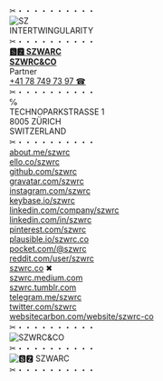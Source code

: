 ✂︎・・・・・・・・・・\
![SZ](https://szwrc.co/favicon-32x32.png  "SZ")\
INTERTWINGULARITY\
✂︎・・・・・・・・・・\
[__🆂🆉 SZWARC__](https://linkedin.com/in/szwrc "🆂🆉 SZWARC")\
__[SZWRC&CO](https://szwrc.co "SZWRC&CO")__\
Partner\
[+41 78 749 73 97 ☎︎](tel:+41787497397 "+41 78 749 73 97 ☎︎")\
✂︎・・・・・・・・・・\
℅\
TECHNOPARKSTRASSE 1\
8005 ZÜRICH\
SWITZERLAND\
✂︎・・・・・・・・・・\
[about.me/szwrc](https://about.me/szwrc "ABOUT.ME")\
[ello.co/szwrc](https://ello.co/szwrc "ELLO")\
[github.com/szwrc](https://github.com/szwrc "GITHUB")\
[gravatar.com/szwrc](https://gravatar.com/szwrc "GRAVATAR")\
[instagram.com/szwrc](https://instagram.com/szwrc "INSTAGRAM")\
[keybase.io/szwrc](https://keybase.io/szwrc "KEYBASE")\
[linkedin.com/company/szwrc](http://linkedin.com/company/szwrc "LINKEDIN")\
[linkedin.com/in/szwrc](https://linkedin.com/in/szwrc "LINKEDIN")\
[pinterest.com/szwrc](https://pinterest.com/szwrc "PINTEREST")\
[plausible.io/szwrc.co](https://plausible.io/szwrc.co "PLAUSIBLE")\
[pocket.com/@szwrc](https://getpocket.com/@szwrc "POCKET")\
[reddit.com/user/szwrc](https://reddit.com/user/szwrc "REDDIT")\
[szwrc.co](https://szwrc.co "SZWRC&CO") ✖︎\
[szwrc.medium.com](https://szwrc.medium.com/ "MEDIUM")\
[szwrc.tumblr.com](https://szwrc.tumblr.com/ "TUMBLR")\
[telegram.me/szwrc](https://t.me/szwrc "TELEGRAM")\
[twitter.com/szwrc](https://twitter.com/szwrc "TWITTER")\
[websitecarbon.com/website/szwrc-co](https://websitecarbon.com/website/szwrc-co "WEBSITECARBON")\
✂︎・・・・・・・・・・\
![SZWRC&CO](https://repository-images.githubusercontent.com/66646421/f1ca4a80-5df1-11eb-943d-90d7f44c5518 "SZWRC&CO")\
✂︎・・・・・・・・・・\
![🆂🆉 SZWARC](https://szwrc.co/szwrc.png "🆂🆉 SZWARC")\
✂︎・・・・・・・・・・
